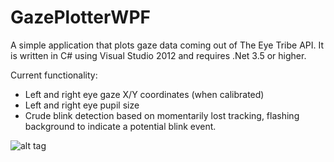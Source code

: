 GazePlotterWPF
==============

A simple application that plots gaze data coming out of The Eye Tribe API. It is written in C# using Visual Studio 2012 and requires .Net 3.5 or higher. 

Current functionality:
 - Left and right eye gaze X/Y coordinates (when calibrated)
 - Left and right eye pupil size
 - Crude blink detection based on momentarily lost tracking,
   flashing background to indicate a potential blink event.

![alt tag](http://theeyetribe.com/images/gazeplotter.PNG)
